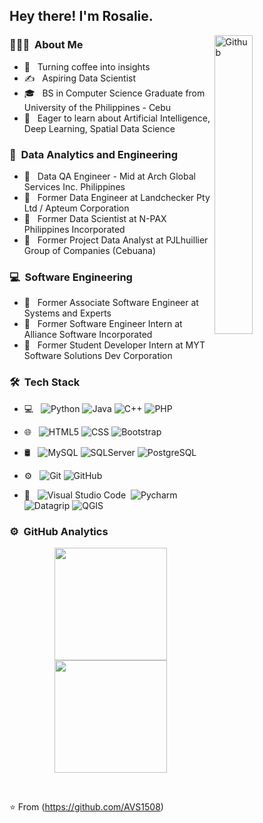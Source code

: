 <h2> Hey there! I'm Rosalie. </h2>
<img width="35%" align="right" alt="Github" src="https://user-images.githubusercontent.com/48678280/88862734-4903af80-d201-11ea-968b-9c939d88a37c.gif" />

<h3> 👨🏻‍💻 &nbsp;About Me </h3>

- 🤔 &nbsp; Turning coffee into insights
- ✍️ &nbsp; Aspiring Data Scientist
- 🎓 &nbsp; BS in Computer Science Graduate from University of the Philippines - Cebu
- 🌱 &nbsp; Eager to learn about Artificial Intelligence, Deep Learning, Spatial Data Science

<h3> 👨 &nbsp;Data Analytics and Engineering </h3>

- 💼 &nbsp; Data QA Engineer - Mid at Arch Global Services Inc. Philippines
- 💼 &nbsp; Former Data Engineer at Landchecker Pty Ltd / Apteum Corporation
- 💼 &nbsp; Former Data Scientist at N-PAX Philippines Incorporated
- 💼 &nbsp; Former Project Data Analyst at PJLhuillier Group of Companies (Cebuana)

<h3> 💻 &nbsp;Software Engineering </h3>

- 💼 &nbsp; Former Associate Software Engineer at Systems and Experts
- 💼 &nbsp; Former Software Engineer Intern at Alliance Software Incorporated
- 💼 &nbsp; Former Student Developer Intern at MYT Software Solutions Dev Corporation



<h3> 🛠 &nbsp;Tech Stack</h3>

- 💻 &nbsp;
  ![Python](https://img.shields.io/badge/-Python-333333?style=flat&logo=python)
  ![Java](https://img.shields.io/badge/-Java-333333?style=flat&logo=Java&logoColor=007396)
  ![C++](https://img.shields.io/badge/-C++-333333?style=flat&logo=C%2B%2B&logoColor=00599C)
  ![PHP](https://img.shields.io/badge/-PHP-333333?style=flat&logo=PHP&logoColor=276DC3)
  
- 🌐 &nbsp;
  ![HTML5](https://img.shields.io/badge/-HTML5-333333?style=flat&logo=HTML5)
  ![CSS](https://img.shields.io/badge/-CSS-333333?style=flat&logo=CSS3&logoColor=1572B6)
  ![Bootstrap](https://img.shields.io/badge/-Bootstrap-333333?style=flat&logo=bootstrap&logoColor=563D7C)
- 🛢 &nbsp;
  ![MySQL](https://img.shields.io/badge/-MySQL-333333?style=flat&logo=mysql)
  ![SQLServer](https://img.shields.io/badge/-SQLServer-333333?style=flat)
  ![PostgreSQL](https://img.shields.io/badge/-PostgreSQL-333333?style=flat&logo=postgresql)


- ⚙️ &nbsp;
  ![Git](https://img.shields.io/badge/-Git-333333?style=flat&logo=git)
  ![GitHub](https://img.shields.io/badge/-GitHub-333333?style=flat&logo=github)
- 🔧 &nbsp;
  ![Visual Studio Code](https://img.shields.io/badge/-Visual%20Studio%20Code-05122A?style=flat&logo=visual-studio-code&logoColor=007ACC)&nbsp;
  ![Pycharm](https://img.shields.io/badge/-Pycharm-05122A?style=flat&logo=pycharm&logoColor=03EF62)
  ![Datagrip](https://img.shields.io/badge/-Datagrip-05122A?style=flat&logo=datagrip&logoColor=03EF62)
  ![QGIS](https://img.shields.io/badge/-QGIS-05122A?style=flat&logo=qgis&logoColor=#589632)
  
### ⚙️ &nbsp;GitHub Analytics

<p align="center">
<a href="https://github.com/rosalierazonable">
  <img height="180em" src="https://github-readme-stats-eight-theta.vercel.app/api?username=rosalierazonable&show_icons=true&theme=algolia&include_all_commits=true&count_private=true"/>
  <img height="180em" src="https://github-readme-stats-eight-theta.vercel.app/api/top-langs/?username=rosalierazonable&layout=compact&langs_count=8&theme=algolia"/>
</a>
</p>

<br/>

⭐️ From (https://github.com/AVS1508)
